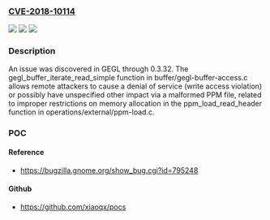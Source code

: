 ### [CVE-2018-10114](https://cve.mitre.org/cgi-bin/cvename.cgi?name=CVE-2018-10114)
![](https://img.shields.io/static/v1?label=Product&message=n%2Fa&color=blue)
![](https://img.shields.io/static/v1?label=Version&message=n%2Fa&color=blue)
![](https://img.shields.io/static/v1?label=Vulnerability&message=n%2Fa&color=brighgreen)

### Description

An issue was discovered in GEGL through 0.3.32. The gegl_buffer_iterate_read_simple function in buffer/gegl-buffer-access.c allows remote attackers to cause a denial of service (write access violation) or possibly have unspecified other impact via a malformed PPM file, related to improper restrictions on memory allocation in the ppm_load_read_header function in operations/external/ppm-load.c.

### POC

#### Reference
- https://bugzilla.gnome.org/show_bug.cgi?id=795248

#### Github
- https://github.com/xiaoqx/pocs

